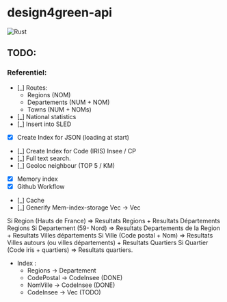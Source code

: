 # design4green-api

![Rust](https://github.com/SGecko-Design4Green/design4green-api/workflows/Rust/badge.svg)

## TODO:

### Referentiel:

- [_] Routes:
  - Regions (NOM)
  - Departements (NUM + NOM)
  - Towns (NUM + NOMs)
- [_] National statistics
- [_] Insert into SLED
- [x] Create Index for JSON (loading at start)
- [_] Create Index for Code (IRIS) Insee / CP
- [_] Full text search.
- [_] Geoloc neighbour (TOP 5 / KM)
- [x] Memory index
- [x] Github Workflow
- [_] Cache
- [_] Generify Mem-index-storage Vec<String> -> Vec<T>

Si Region (Hauts de France) => Resultats Regions + Resultats Départements Regions
Si Departement (59- Nord) => Resultats Departements de la Region + Resultats Villes départements
Si Ville (Code postal + Nom) => Resultats Villes autours (ou villes départements) + Resultats Quartiers
Si Quartier (Code iris + quartiers) => Resultats quartiers.

- Index :
  - Regions -> Departement
  - CodePostal -> CodeInsee (DONE)
  - NomVille -> CodeInsee (DONE)
  - CodeInsee -> Vec<CodeIris> (TODO)
